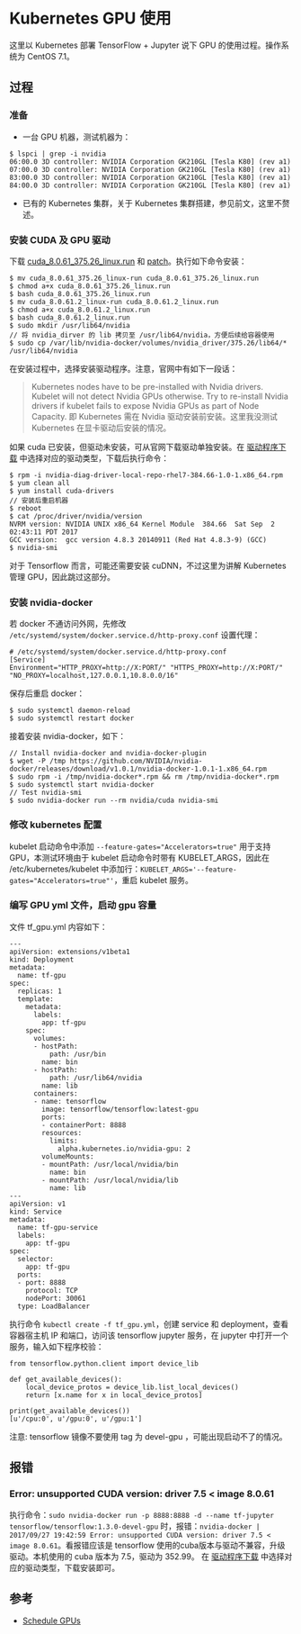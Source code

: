 # Kubernetes GPU 使用

这里以 Kubernetes 部署 TensorFlow + Jupyter 说下 GPU 的使用过程。操作系统为 CentOS 7.1。

## 过程
### 准备
- 一台 GPU 机器，测试机器为：
```
$ lspci | grep -i nvidia
06:00.0 3D controller: NVIDIA Corporation GK210GL [Tesla K80] (rev a1)
07:00.0 3D controller: NVIDIA Corporation GK210GL [Tesla K80] (rev a1)
83:00.0 3D controller: NVIDIA Corporation GK210GL [Tesla K80] (rev a1)
84:00.0 3D controller: NVIDIA Corporation GK210GL [Tesla K80] (rev a1)
```
- 已有的 Kubernetes 集群，关于 Kubernetes 集群搭建，参见前文，这里不赘述。

### 安装 CUDA 及 GPU 驱动
下载 [cuda_8.0.61_375.26_linux.run](https://developer.nvidia.com/compute/cuda/8.0/Prod2/local_installers/cuda_8.0.61_375.26_linux-run) 和 [patch](https://developer.nvidia.com/compute/cuda/8.0/Prod2/patches/2/cuda_8.0.61.2_linux-run)。执行如下命令安装：
```
$ mv cuda_8.0.61_375.26_linux-run cuda_8.0.61_375.26_linux.run 
$ chmod a+x cuda_8.0.61_375.26_linux.run
$ bash cuda_8.0.61_375.26_linux.run
$ mv cuda_8.0.61.2_linux-run cuda_8.0.61.2_linux.run
$ chmod a+x cuda_8.0.61.2_linux.run
$ bash cuda_8.0.61.2_linux.run
$ sudo mkdir /usr/lib64/nvidia
// 将 nvidia_dirver 的 lib 拷贝至 /usr/lib64/nvidia，方便后续给容器使用
$ sudo cp /var/lib/nvidia-docker/volumes/nvidia_driver/375.26/lib64/* /usr/lib64/nvidia
```
在安装过程中，选择安装驱动程序。注意，官网中有如下一段话：
> Kubernetes nodes have to be pre-installed with Nvidia drivers. Kubelet will not detect Nvidia GPUs otherwise. Try to re-install Nvidia drivers if kubelet fails to expose Nvidia GPUs as part of Node Capacity.
即 Kubernetes 需在 Nvidia 驱动安装前安装。这里我没测试 Kubernetes 在显卡驱动后安装的情况。

如果 cuda 已安装，但驱动未安装，可从官网下载驱动单独安装。在 [驱动程序下载](http://www.nvidia.cn/Download/index.aspx?lang=cn) 中选择对应的驱动类型，下载后执行命令：
```
$ rpm -i nvidia-diag-driver-local-repo-rhel7-384.66-1.0-1.x86_64.rpm
$ yum clean all
$ yum install cuda-drivers
// 安装后重启机器
$ reboot
$ cat /proc/driver/nvidia/version
NVRM version: NVIDIA UNIX x86_64 Kernel Module  384.66  Sat Sep  2 02:43:11 PDT 2017
GCC version:  gcc version 4.8.3 20140911 (Red Hat 4.8.3-9) (GCC)
$ nvidia-smi
```
对于 Tensorflow 而言，可能还需要安装 cuDNN，不过这里为讲解 Kubernetes 管理 GPU，因此跳过这部分。

### 安装 nvidia-docker
若 docker 不通访问外网，先修改 `/etc/systemd/system/docker.service.d/http-proxy.conf` 设置代理：
```
# /etc/systemd/system/docker.service.d/http-proxy.conf
[Service]
Environment="HTTP_PROXY=http://X:PORT/" "HTTPS_PROXY=http://X:PORT/" "NO_PROXY=localhost,127.0.0.1,10.8.0.0/16"
```
保存后重启 docker：
```
$ sudo systemctl daemon-reload
$ sudo systemctl restart docker
```

接着安装 nvidia-docker，如下：
```
// Install nvidia-docker and nvidia-docker-plugin
$ wget -P /tmp https://github.com/NVIDIA/nvidia-docker/releases/download/v1.0.1/nvidia-docker-1.0.1-1.x86_64.rpm
$ sudo rpm -i /tmp/nvidia-docker*.rpm && rm /tmp/nvidia-docker*.rpm
$ sudo systemctl start nvidia-docker
// Test nvidia-smi
$ sudo nvidia-docker run --rm nvidia/cuda nvidia-smi
```

### 修改 kubernetes 配置

kubelet 启动命令中添加 `--feature-gates="Accelerators=true"` 用于支持 GPU，本测试环境由于 kubelet 启动命令时带有 KUBELET_ARGS，因此在 /etc/kubernetes/kubelet 中添加行：`KUBELET_ARGS='--feature-gates="Accelerators=true"'`，重启 kubelet 服务。

### 编写 GPU yml 文件，启动 gpu 容量
文件 tf_gpu.yml 内容如下：
```
---
apiVersion: extensions/v1beta1
kind: Deployment
metadata:
  name: tf-gpu
spec:
  replicas: 1
  template:
    metadata:
      labels:
        app: tf-gpu
    spec:
      volumes:
      - hostPath:
          path: /usr/bin
        name: bin
      - hostPath:
          path: /usr/lib64/nvidia
        name: lib
      containers:
      - name: tensorflow
        image: tensorflow/tensorflow:latest-gpu
        ports:
        - containerPort: 8888
        resources:
          limits:
            alpha.kubernetes.io/nvidia-gpu: 2
        volumeMounts:
        - mountPath: /usr/local/nvidia/bin
          name: bin
        - mountPath: /usr/local/nvidia/lib
          name: lib
---
apiVersion: v1
kind: Service
metadata:
  name: tf-gpu-service
  labels:
    app: tf-gpu
spec:
  selector:
    app: tf-gpu
  ports:
  - port: 8888
    protocol: TCP
    nodePort: 30061
  type: LoadBalancer
```
执行命令 `kubectl create -f tf_gpu.yml`，创建 service 和 deployment，查看容器宿主机 IP 和端口，访问该 tensorflow jupyter 服务，在 jupyter 中打开一个服务，输入如下程序校验：
```
from tensorflow.python.client import device_lib

def get_available_devices():
    local_device_protos = device_lib.list_local_devices()
    return [x.name for x in local_device_protos]

print(get_available_devices())
[u'/cpu:0', u'/gpu:0', u'/gpu:1']
```

注意: tensorflow 镜像不要使用 tag 为 devel-gpu ，可能出现启动不了的情况。

## 报错

### Error: unsupported CUDA version: driver 7.5 < image 8.0.61
执行命令：`sudo nvidia-docker run -p 8888:8888 -d --name tf-jupyter tensorflow/tensorflow:1.3.0-devel-gpu` 时，报错：`nvidia-docker | 2017/09/27 19:42:59 Error: unsupported CUDA version: driver 7.5 < image 8.0.61`。看报错应该是 tensorflow 使用的cuba版本与驱动不兼容，升级驱动。本机使用的 cuba 版本为 7.5，驱动为 352.99。
在 [驱动程序下载](http://www.nvidia.cn/Download/index.aspx?lang=cn) 中选择对应的驱动类型，下载安装即可。

## 参考
- [Schedule GPUs](https://kubernetes.io/docs/tasks/manage-gpus/scheduling-gpus/)

